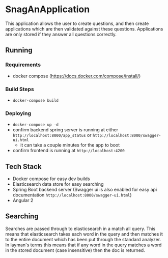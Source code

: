 # SnagAnApplication
This application allows the user to create questions, and then create applications which are then validated against these questions. Applications are only stored if they answer all questions correctly.

## Running
### Requirements

- docker compose (https://docs.docker.com/compose/install/)

### Build Steps

- `docker-compose build`

### Deploying
- `docker-compose up -d`
- confirm backend spring server is running at either `http://localhost:8000/app_status` or `http://localhost:8000/swagger-ui.html`
	- it can take a couple minutes for the app to boot
- confirm frontend is running at `http://localhost:4200`

## Tech Stack

- Docker compose for easy dev builds
- Elasticsearch data store for easy searching
- Spring Boot backend server (Swagger ui is also enabled for easy api documentation `http://localhost:8000/swagger-ui.html`)
- Angular 2

## Searching
Searches are passed through to elasticsearch in a match all query. This means that elasticsearch takes each word in the query and then matches it to the entire document which has been put through the standard analyzer. In layman's terms this means that if any word in the query matches a word in the stored document (case insensitive) then the doc is returned. 